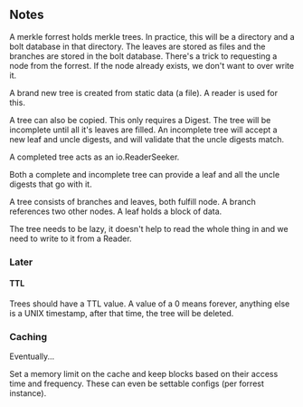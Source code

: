 ## Notes

A merkle forrest holds merkle trees. In practice, this will be a directory and a
bolt database in that directory. The leaves are stored as files and the branches
are stored in the bolt database. There's a trick to requesting a node from the
forrest. If the node already exists, we don't want to over write it.

A brand new tree is created from static data (a file). A reader is used for
this.

A tree can also be copied. This only requires a Digest. The tree will be
incomplete until all it's leaves are filled. An incomplete tree will accept a
new leaf and uncle digests, and will validate that the uncle digests match.

A completed tree acts as an io.ReaderSeeker.

Both a complete and incomplete tree can provide a leaf and all the uncle digests
that go with it.

A tree consists of branches and leaves, both fulfill node. A branch references
two other nodes. A leaf holds a block of data.

The tree needs to be lazy, it doesn't help to read the whole thing in and we
need to write to it from a Reader.

### Later

#### TTL
Trees should have a TTL value. A value of a 0 means forever, anything else is a
UNIX timestamp, after that time, the tree will be deleted.

### Caching
Eventually...

Set a memory limit on the cache and keep blocks based on their access time and
frequency. These can even be settable configs (per forrest instance).